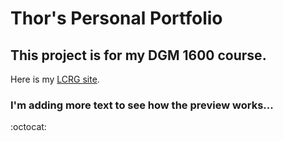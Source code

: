 # Thor's Personal Portfolio

## This project is for my DGM 1600 course.

Here is my [LCRG site](https://www.learningcomponents.org).
### I'm adding more text to see how the preview works...

:octocat: 